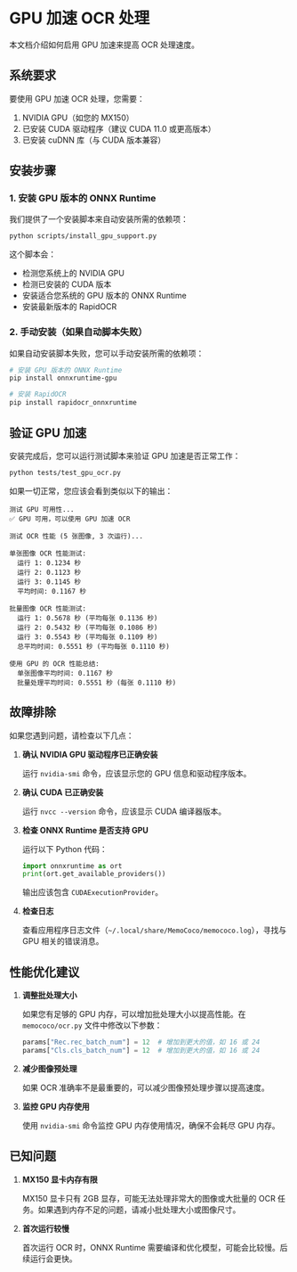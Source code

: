 # GPU 加速 OCR 处理

本文档介绍如何启用 GPU 加速来提高 OCR 处理速度。

## 系统要求

要使用 GPU 加速 OCR 处理，您需要：

1. NVIDIA GPU（如您的 MX150）
2. 已安装 CUDA 驱动程序（建议 CUDA 11.0 或更高版本）
3. 已安装 cuDNN 库（与 CUDA 版本兼容）

## 安装步骤

### 1. 安装 GPU 版本的 ONNX Runtime

我们提供了一个安装脚本来自动安装所需的依赖项：

```bash
python scripts/install_gpu_support.py
```

这个脚本会：
- 检测您系统上的 NVIDIA GPU
- 检测已安装的 CUDA 版本
- 安装适合您系统的 GPU 版本的 ONNX Runtime
- 安装最新版本的 RapidOCR

### 2. 手动安装（如果自动脚本失败）

如果自动安装脚本失败，您可以手动安装所需的依赖项：

```bash
# 安装 GPU 版本的 ONNX Runtime
pip install onnxruntime-gpu

# 安装 RapidOCR
pip install rapidocr_onnxruntime
```

## 验证 GPU 加速

安装完成后，您可以运行测试脚本来验证 GPU 加速是否正常工作：

```bash
python tests/test_gpu_ocr.py
```

如果一切正常，您应该会看到类似以下的输出：

```
测试 GPU 可用性...
✅ GPU 可用，可以使用 GPU 加速 OCR

测试 OCR 性能 (5 张图像, 3 次运行)...

单张图像 OCR 性能测试:
  运行 1: 0.1234 秒
  运行 2: 0.1123 秒
  运行 3: 0.1145 秒
  平均时间: 0.1167 秒

批量图像 OCR 性能测试:
  运行 1: 0.5678 秒 (平均每张 0.1136 秒)
  运行 2: 0.5432 秒 (平均每张 0.1086 秒)
  运行 3: 0.5543 秒 (平均每张 0.1109 秒)
  总平均时间: 0.5551 秒 (平均每张 0.1110 秒)

使用 GPU 的 OCR 性能总结:
  单张图像平均时间: 0.1167 秒
  批量处理平均时间: 0.5551 秒 (每张 0.1110 秒)
```

## 故障排除

如果您遇到问题，请检查以下几点：

1. **确认 NVIDIA GPU 驱动程序已正确安装**
   
   运行 `nvidia-smi` 命令，应该显示您的 GPU 信息和驱动程序版本。

2. **确认 CUDA 已正确安装**
   
   运行 `nvcc --version` 命令，应该显示 CUDA 编译器版本。

3. **检查 ONNX Runtime 是否支持 GPU**
   
   运行以下 Python 代码：
   
   ```python
   import onnxruntime as ort
   print(ort.get_available_providers())
   ```
   
   输出应该包含 `CUDAExecutionProvider`。

4. **检查日志**
   
   查看应用程序日志文件（`~/.local/share/MemoCoco/memococo.log`），寻找与 GPU 相关的错误消息。

## 性能优化建议

1. **调整批处理大小**
   
   如果您有足够的 GPU 内存，可以增加批处理大小以提高性能。在 `memococo/ocr.py` 文件中修改以下参数：
   
   ```python
   params["Rec.rec_batch_num"] = 12  # 增加到更大的值，如 16 或 24
   params["Cls.cls_batch_num"] = 12  # 增加到更大的值，如 16 或 24
   ```

2. **减少图像预处理**
   
   如果 OCR 准确率不是最重要的，可以减少图像预处理步骤以提高速度。

3. **监控 GPU 内存使用**
   
   使用 `nvidia-smi` 命令监控 GPU 内存使用情况，确保不会耗尽 GPU 内存。

## 已知问题

1. **MX150 显卡内存有限**
   
   MX150 显卡只有 2GB 显存，可能无法处理非常大的图像或大批量的 OCR 任务。如果遇到内存不足的问题，请减小批处理大小或图像尺寸。

2. **首次运行较慢**
   
   首次运行 OCR 时，ONNX Runtime 需要编译和优化模型，可能会比较慢。后续运行会更快。
